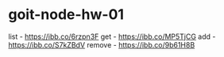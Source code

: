 # goit-node-hw-01
list -   https://ibb.co/6rzpn3F
get -    https://ibb.co/MP5TjCG 
add -    https://ibb.co/S7kZBdV
remove - https://ibb.co/9b61H8B